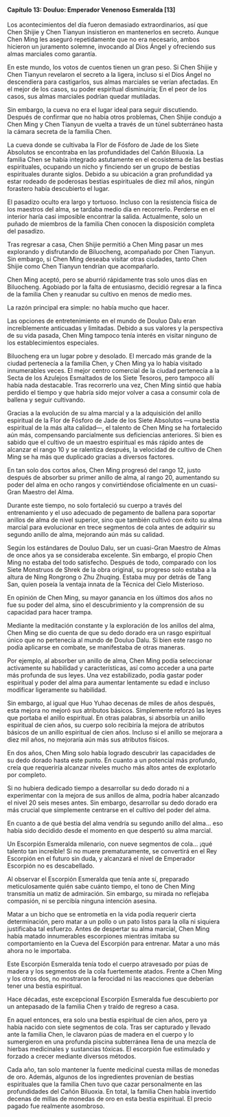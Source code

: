 
#### Capítulo 13: Douluo: Emperador Venenoso Esmeralda [13]


Los acontecimientos del día fueron demasiado extraordinarios, así que Chen Shijie y Chen Tianyun insistieron en mantenerlos en secreto. Aunque Chen Ming les aseguró repetidamente que no era necesario, ambos hicieron un juramento solemne, invocando al Dios Ángel y ofreciendo sus almas marciales como garantía.

En este mundo, los votos de cuentos tienen un gran peso. Si Chen Shijie y Chen Tianyun revelaron el secreto a la ligera, incluso si el Dios Ángel no descendiera para castigarlos, sus almas marciales se verían afectadas. En el mejor de los casos, su poder espiritual disminuiría; En el peor de los casos, sus almas marciales podrían quedar mutiladas.

Sin embargo, la cueva no era el lugar ideal para seguir discutiendo. Después de confirmar que no había otros problemas, Chen Shijie condujo a Chen Ming y Chen Tianyun de vuelta a través de un túnel subterráneo hasta la cámara secreta de la familia Chen.

La cueva donde se cultivaba la Flor de Fósforo de Jade de los Siete Absolutos se encontraba en las profundidades del Cañón Biluoxia. La familia Chen se había integrado astutamente en el ecosistema de las bestias espirituales, ocupando un nicho y finciendo ser un grupo de bestias espirituales durante siglos. Debido a su ubicación a gran profundidad ya estar rodeado de poderosas bestias espirituales de diez mil años, ningún forastero había descubierto el lugar.

El pasadizo oculto era largo y tortuoso. Incluso con la resistencia física de los maestros del alma, se tardaba medio día en recorrerlo. Perderse en el interior haría casi imposible encontrar la salida. Actualmente, solo un puñado de miembros de la familia Chen conocen la disposición completa del pasadizo.

Tras regresar a casa, Chen Shijie permitió a Chen Ming pasar un mes explorando y disfrutando de Biluocheng, acompañado por Chen Tianyun. Sin embargo, si Chen Ming deseaba visitar otras ciudades, tanto Chen Shijie como Chen Tianyun tendrían que acompañarlo.

Chen Ming aceptó, pero se aburrió rápidamente tras solo unos días en Biluocheng. Agobiado por la falta de entusiasmo, decidió regresar a la finca de la familia Chen y reanudar su cultivo en menos de medio mes.

La razón principal era simple: no había mucho que hacer.

Las opciones de entretenimiento en el mundo de Douluo Dalu eran increíblemente anticuadas y limitadas. Debido a sus valores y la perspectiva de su vida pasada, Chen Ming tampoco tenía interés en visitar ninguno de los establecimientos especiales.

Biluocheng era un lugar pobre y desolado. El mercado más grande de la ciudad pertenecía a la familia Chen, y Chen Ming ya lo había visitado innumerables veces. El mejor centro comercial de la ciudad pertenecía a la Secta de los Azulejos Esmaltados de los Siete Tesoros, pero tampoco allí había nada destacable. Tras recorrerlo una vez, Chen Ming sintió que había perdido el tiempo y que habría sido mejor volver a casa a consumir cola de ballena y seguir cultivando.

Gracias a la evolución de su alma marcial y a la adquisición del anillo espiritual de la Flor de Fósforo de Jade de los Siete Absolutos —una bestia espiritual de la más alta calidad—, el talento de Chen Ming se ha fortalecido aún más, compensando parcialmente sus deficiencias anteriores. Si bien es sabido que el cultivo de un maestro espiritual es más rápido antes de alcanzar el rango 10 y se ralentiza después, la velocidad de cultivo de Chen Ming se ha más que duplicado gracias a diversos factores.

En tan solo dos cortos años, Chen Ming progresó del rango 12, justo después de absorber su primer anillo de alma, al rango 20, aumentando su poder del alma en ocho rangos y convirtiéndose oficialmente en un cuasi-Gran Maestro del Alma.

Durante este tiempo, no solo fortaleció su cuerpo a través del entrenamiento y el uso adecuado de pegamento de ballena para soportar anillos de alma de nivel superior, sino que también cultivó con éxito su alma marcial para evolucionar en trece segmentos de cola antes de adquirir su segundo anillo de alma, mejorando aún más su calidad.

Según los estándares de Douluo Dalu, ser un cuasi-Gran Maestro de Almas de once años ya se consideraba excelente. Sin embargo, el propio Chen Ming no estaba del todo satisfecho. Después de todo, comparado con los Siete Monstruos de Shrek de la obra original, su progreso solo estaba a la altura de Ning Rongrong o Zhu Zhuqing. Estaba muy por detrás de Tang San, quien poseía la ventaja innata de la Técnica del Cielo Misterioso.

En opinión de Chen Ming, su mayor ganancia en los últimos dos años no fue su poder del alma, sino el descubrimiento y la comprensión de su capacidad para hacer trampa.

Mediante la meditación constante y la exploración de los anillos del alma, Chen Ming se dio cuenta de que su dedo dorado era un rasgo espiritual único que no pertenecía al mundo de Douluo Dalu. Si bien este rasgo no podía aplicarse en combate, se manifestaba de otras maneras.

Por ejemplo, al absorber un anillo de alma, Chen Ming podía seleccionar activamente su habilidad y características, así como acceder a una parte más profunda de sus leyes. Una vez estabilizado, podía gastar poder espiritual y poder del alma para aumentar lentamente su edad e incluso modificar ligeramente su habilidad.

Sin embargo, al igual que Huo Yuhao decenas de miles de años después, esta mejora no mejoró sus atributos básicos. Simplemente reforzó las leyes que portaba el anillo espiritual. En otras palabras, si absorbía un anillo espiritual de cien años, su cuerpo solo recibiría la mejora de atributos básicos de un anillo espiritual de cien años. Incluso si el anillo se mejorara a diez mil años, no mejoraría aún más sus atributos físicos.

En dos años, Chen Ming solo había logrado descubrir las capacidades de su dedo dorado hasta este punto. En cuanto a un potencial más profundo, creía que requeriría alcanzar niveles mucho más altos antes de explotarlo por completo.

Si no hubiera dedicado tiempo a desarrollar su dedo dorado ni a experimentar con la mejora de sus anillos de alma, podría haber alcanzado el nivel 20 seis meses antes. Sin embargo, desarrollar su dedo dorado era más crucial que simplemente centrarse en el cultivo del poder del alma.

En cuanto a de qué bestia del alma vendría su segundo anillo del alma... eso había sido decidido desde el momento en que despertó su alma marcial.

Un Escorpión Esmeralda milenario, con nueve segmentos de cola... ¡qué talento tan increíble! Si no muere prematuramente, se convertirá en el Rey Escorpión en el futuro sin duda, y alcanzará el nivel de Emperador Escorpión no es descabellado.

Al observar el Escorpión Esmeralda que tenía ante sí, preparado meticulosamente quién sabe cuánto tiempo, el tono de Chen Ming transmitía un matiz de admiración. Sin embargo, su mirada no reflejaba compasión, ni se percibía ninguna intención asesina.

Matar a un bicho que se entrometía en la vida podía requerir cierta determinación, pero matar a un pollo o un pato listos para la olla ni siquiera justificaba tal esfuerzo. Antes de despertar su alma marcial, Chen Ming había matado innumerables escorpiones mientras imitaba su comportamiento en la Cueva del Escorpión para entrenar. Matar a uno más ahora no le importaba.

Este Escorpión Esmeralda tenía todo el cuerpo atravesado por púas de madera y los segmentos de la cola fuertemente atados. Frente a Chen Ming y los otros dos, no mostraron la ferocidad ni las reacciones que deberían tener una bestia espiritual.

Hace décadas, este excepcional Escorpión Esmeralda fue descubierto por un antepasado de la familia Chen y traído de regreso a casa.

En aquel entonces, era solo una bestia espiritual de cien años, pero ya había nacido con siete segmentos de cola. Tras ser capturado y llevado ante la familia Chen, le clavaron púas de madera en el cuerpo y lo sumergieron en una profunda piscina subterránea llena de una mezcla de hierbas medicinales y sustancias tóxicas. El escorpión fue estimulado y forzado a crecer mediante diversos métodos.

Cada año, tan solo mantener la fuente medicinal cuesta millas de monedas de oro. Además, algunos de los ingredientes provenían de bestias espirituales que la familia Chen tuvo que cazar personalmente en las profundidades del Cañón Biluoxia. En total, la familia Chen había invertido decenas de millas de monedas de oro en esta bestia espiritual. El precio pagado fue realmente asombroso.
